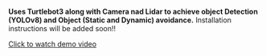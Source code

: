 **Uses Turtlebot3 along with Camera nad Lidar to achieve object Detection (YOLOv8) and Object (Static and Dynamic) avoidance.**
Installation instructions will be added soon!!

[Click to watch demo video](1.mp4)
